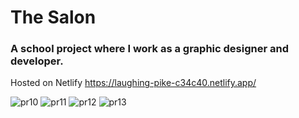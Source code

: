 <h1>The Salon</h1>

<h3>A school project where I work as a graphic designer and developer.</h3>

Hosted on Netlify https://laughing-pike-c34c40.netlify.app/

![pr10](https://user-images.githubusercontent.com/78624317/171376272-d50ac498-3c4f-40c9-a1ed-d13377ae71d8.JPG)
![pr11](https://user-images.githubusercontent.com/78624317/171376277-b7e6068a-35f6-45c4-bca6-751f1d71c1d3.JPG)
![pr12](https://user-images.githubusercontent.com/78624317/171376281-a13681a4-85d6-4b01-b8c3-ca86f0fa52df.JPG)
![pr13](https://user-images.githubusercontent.com/78624317/171376860-b6d1b837-411b-4822-b16a-6baf1e0af5ea.JPG)
